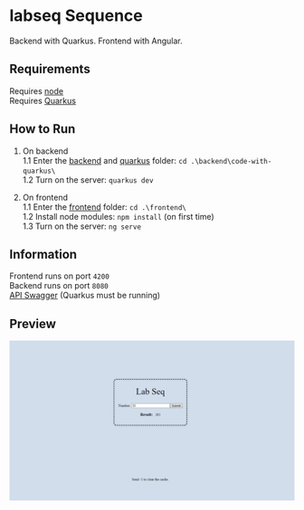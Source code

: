 # labseq Sequence
Backend with Quarkus.
Frontend with Angular.

## Requirements
Requires [node](https://nodejs.org/en/download/) \
Requires [Quarkus](https://quarkus.io/get-started/)

## How to Run
1. On backend\
   1.1 Enter the <ins>backend</ins> and <ins>quarkus</ins> folder: `cd .\backend\code-with-quarkus\`\
   1.2 Turn on the server: `quarkus dev`

1. On frontend\
   1.1 Enter the <ins>frontend</ins> folder: `cd .\frontend\`\
   1.2 Install node modules: `npm install` (on first time)\
   1.3 Turn on the server:  `ng serve`


## Information
Frontend runs on port `4200`\
Backend runs on port `8080`\
[API Swagger](http://localhost:8080/q/swagger-ui/) (Quarkus must be running)


## Preview
![Previw Image here](preview.png?raw=true)

